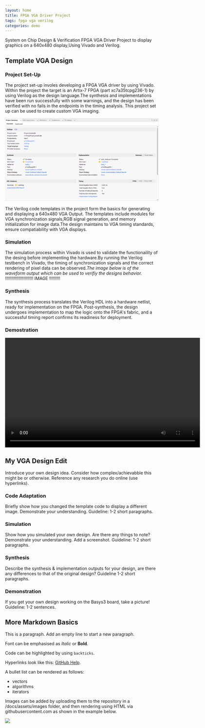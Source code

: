 ```yaml
---
layout: home
title: FPGA VGA Driver Project
tags: fpga vga verilog
categories: demo
---
```


System on Chip Design & Verification FPGA VGA Driver Project to display graphics on a 640x480 display,Using Vivado and Verilog.

## **Template VGA Design**
### **Project Set-Up**
The project set-up involes developing a FPGA VGA driver by using Vivado. Within the project the target is an Artix-7 FPGA (part xc7a35tcpg236-1) by using Verilog as the design language.The synthesis and implementations have been run successfully with some warnings, and the design has been verified with no fails in the endpoints in the timing analysis. This project set up can be used to create custom VGA imaging.


<img src="https://raw.githubusercontent.com/g00414253/fpga-vga-verilog_EvanDuffy/main/docs/assets/images/ProjectSummary.png">
<!--### **Template Code**
Outline the structure and design of the Verilog code templates you were given. What do they do? Include reference to how a VGA interface works. Guideline: 2/3 short paragraphs, consider including screenshot(s).
### **Simulation**
Explain the simulation process. Reference any important details, include a well-selected screenshot of the simulation. Guideline: 1/2 short paragraphs.
### **Synthesis**
Describe the synthesis and implementation processes. Consider including 1/2 useful screenshot(s). Guideline: 1/2 short paragraphs.
### **Demonstration**
Perhaps add a picture of your demo. Guideline: 1/2 sentences. --!>

The Verilog code templates in the project form the basics for generating and displaying a 640x480 VGA Output. The templates include modules for VGA synchronization signals,RGB signal generation, and memory initialization for image data.The design maintains to VGA timing standards, ensure compatiability with VGA displays.
### Simulation
The simulation process within Vivado is used to validate the functionaility of the desing before implementing the hardware.By running the Verilog testbench in Vivado, the timing of synchronization signals and the correct rendering of pixel data can be observed.*The image below is of the waveform output which can be used to verifiy the designs behavior.* 
!!!!!!!!!!!!!!!!!!!!!!! IMAGE !!!!!!!!!

### Synthesis
The synthesis process translates the Verilog HDL into a hardware netlist, ready for implementation on the FPGA. Post-synthesis, the design undergoes implementation to map the logic onto the FPGA's fabric, and a successful timing report confirms its readiness for deployment.

### Demostration
<video width="640" height="360" controls>
    <source src="https://raw.githubusercontent.com/g00414253/fpga-vga-verilog_EvanDuffy/main/docs/assets/images/Demo_Vid.webm" type="video/webm">
    Your browser does not support this video format.
</video>


## **My VGA Design Edit**
Introduce your own design idea. Consider how complex/achievabble this might be or otherwise. Reference any research you do online (use hyperlinks).
### **Code Adaptation**
Briefly show how you changed the template code to display a different image. Demonstrate your understanding. Guideline: 1-2 short paragraphs.
### **Simulation**
Show how you simulated your own design. Are there any things to note? Demonstrate your understanding. Add a screenshot. Guideline: 1-2 short paragraphs.
### **Synthesis**
Describe the synthesis & implementation outputs for your design, are there any differences to that of the original design? Guideline 1-2 short paragraphs.
### **Demonstration**
If you get your own design working on the Basys3 board, take a picture! Guideline: 1-2 sentences.

## **More Markdown Basics**
This is a paragraph. Add an empty line to start a new paragraph.

Font can be emphasised as *Italic* or **Bold**.

Code can be highlighted by using `backticks`.

Hyperlinks look like this: [GitHub Help](https://help.github.com/).

A bullet list can be rendered as follows:
- vectors
- algorithms
- iterators

Images can be added by uploading them to the repository in a /docs/assets/images folder, and then rendering using HTML via githubusercontent.com as shown in the example below.

<img src="https://raw.githubusercontent.com/melgineer/fpga-vga-verilog/main/docs/assets/images/VGAPrjSrcs.png">
